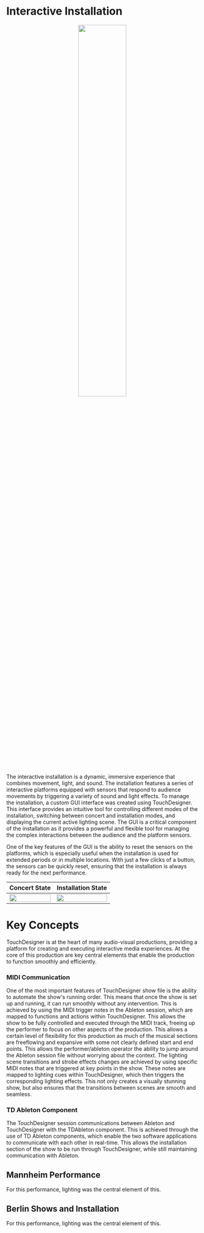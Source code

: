# Interactive Installation

<p align="center">
  <img src="https://i.imgur.com/jTZcTci.png" width=50% height=50%> 
</p>

The interactive installation is a dynamic, immersive experience that combines movement, light, and sound. The installation features a series of interactive platforms equipped with sensors that respond to audience movements by triggering a variety of sound and light effects. To manage the installation, a custom GUI interface was created using TouchDesigner. This interface provides an intuitive tool for controlling different modes of the installation, switching between concert and installation modes, and displaying the current active lighting scene. The GUI is a critical component of the installation as it provides a powerful and flexible tool for managing the complex interactions between the audience and the platform sensors.

One of the key features of the GUI is the ability to reset the sensors on the platforms, which is especially useful when the installation is used for extended periods or in multiple locations. With just a few clicks of a button, the sensors can be quickly reset, ensuring that the installation is always ready for the next performance.

Concert State            |  Installation State
:-------------------------:|:-------------------------:
<img src="https://i.imgur.com/00FGDBt.png" width=100% height=100%>  |  <img src="https://i.imgur.com/lUDoVbO.png" width=100% height=100%>

# Key Concepts 

TouchDesigner is at the heart of many audio-visual productions, providing a platform for creating and executing interactive media experiences. At the core of this production are key central elements that enable the production to function smoothly and efficiently.

### MIDI Communication

One of the most important features of TouchDesigner show file is the ability to automate the show's running order. This means that once the show is set up and running, it can run smoothly without any intervention. This is achieved by using the MIDI trigger notes in the Ableton session, which are mapped to functions and actions within TouchDesigner. This allows the show to be fully controlled and executed through the MIDI track, freeing up the performer to focus on other aspects of the production. This allows a certain level of flexibility for this production as much of the musical sections are freeflowing and expansive with some not clearly defined start and end points. This allows the performer/ableton operator the ability to jump around the Ableton session file without worrying about the context. The lighting scene transitions and strobe effects changes are achieved by using specific MIDI notes that are triggered at key points in the show. These notes are mapped to lighting cues within TouchDesigner, which then triggers the corresponding lighting effects. This not only creates a visually stunning show, but also ensures that the transitions between scenes are smooth and seamless.

### TD Ableton Component

The TouchDesigner session communications between Ableton and TouchDesigner with the TDAbleton component. This is achieved through the use of TD Ableton components, which enable the two software applications to communicate with each other in real-time. This allows the installation section of the show to be run through TouchDesigner, while still maintaining communication with Ableton.

## Mannheim Performance

For this performance, lighting was the central element of this. 

## Berlin Shows and Installation

For this performance, lighting was the central element of this.
